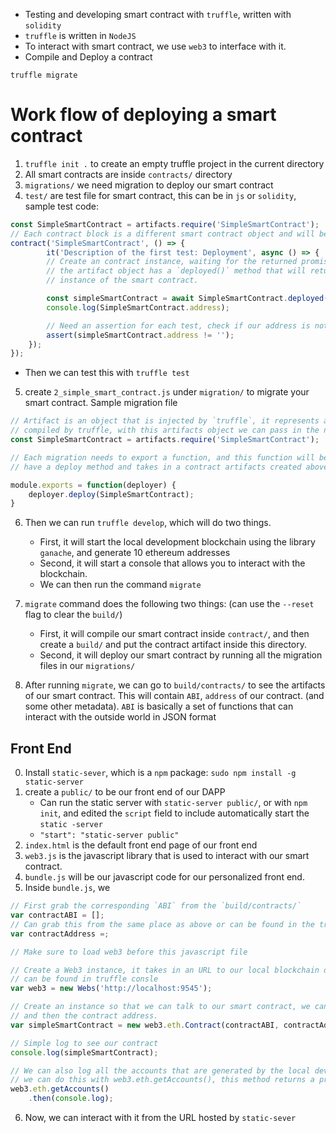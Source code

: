 

* Testing and developing smart contract with `truffle`, written with `solidity`
* `truffle` is written in `NodeJS`
* To interact with smart contract, we use `web3` to interface with it.
* Compile and Deploy a contract
```
truffle migrate
```



# Work flow of deploying a smart contract
1. `truffle init .` to create an empty truffle project in the current directory
2. All smart contracts are inside `contracts/` directory
3. `migrations/` we need migration to deploy our smart contract
4. `test/` are test file for smart contract, this can be in `js` or `solidity`, sample test code:
```javascript
const SimpleSmartContract = artifacts.require('SimpleSmartContract');
// Each contract block is a different smart contract object and will be independent from another object
contract('SimpleSmartContract', () => {
        it('Description of the first test: Deployment', async () => {
        // Create an contract instance, waiting for the returned promised,
        // the artifact object has a `deployed()` method that will return you the deployed
        // instance of the smart contract.

        const simpleSmartContract = await SimpleSmartContract.deployed();
        console.log(SimpleSmartContract.address);

        // Need an assertion for each test, check if our address is not empty
        assert(simpleSmartContract.address != '');
    });
});
```
* Then we can test this with `truffle test`

5. create `2_simple_smart_contract.js` under `migration/` to migrate your smart contract. Sample migration file
```javascript
// Artifact is an object that is injected by `truffle`, it represents all the compiled smart contract that are in the `build/`
// compiled by truffle, with this artifacts object we can pass in the name of a smart contract and return a contract artifact.
const SimpleSmartContract = artifacts.require('SimpleSmartContract');

// Each migration needs to export a function, and this function will be given a deployer object, and this delpyer object will 
// have a deploy method and takes in a contract artifacts created above.

module.exports = function(deployer) {
    deployer.deploy(SimpleSmartContract);
}
```
6. Then we can run `truffle develop`, which will do two things.
    - First, it will start the local development blockchain using the library `ganache`, and generate 10 ethereum addresses
    - Second, it will start a console that allows you to interact with the blockchain.
    - We can then run the command `migrate`

7. `migrate` command does the following two things: (can use the `--reset` flag to clear the `build/`)
    - First, it will compile our smart contract inside `contract/`, and then create a `build/` and put the contract artifact inside this directory.
    - Second, it will deploy our smart contract by running all the migration files in our `migrations/`

8. After running `migrate`, we can go to `build/contracts/` to see the artifacts of our smart contract. This will contain `ABI`, `address` of our contract. (and some other metadata). `ABI` is basically a set of functions that can interact with the outside world in JSON format
## Front End 
0. Install `static-sever`, which is a `npm` package: `sudo npm install -g static-server`
1. create a `public/` to be our front end of our DAPP
    - Can run the static server with `static-server public/`, or with `npm init`, and edited the `script` field to include automatically start the `static -server`
    - `"start": "static-server public"`
2. `index.html` is the default front end page of our front end
3. `web3.js` is the javascript library that is used to interact with our smart contract.
4. `bundle.js` will be our javascript code for our personalized front end. 
5. Inside `bundle.js`, we 
```javascript
// First grab the corresponding `ABI` from the `build/contracts/`
var contractABI = [];
// Can grab this from the same place as above or can be found in the truffle console.
var contractAddress =;

// Make sure to load web3 before this javascript file

// Create a Web3 instance, it takes in an URL to our local blockchain development instance started by `ganache`, 
// can be found in truffle consle
var web3 = new Webs('http://localhost:9545');

// Create an instance so that we can talk to our smart contract, we can use web3 to do that, it first takes contractABI,
// and then the contract address.
var simpleSmartContract = new web3.eth.Contract(contractABI, contractAddress);

// Simple log to see our contract
console.log(simpleSmartContract);

// We can also log all the accounts that are generated by the local development block,
// we can do this with web3.eth.getAccounts(), this method returns a promise,
web3.eth.getAccounts()
    .then(console.log);
```
6. Now, we can interact with it from the URL hosted by `static-sever`

